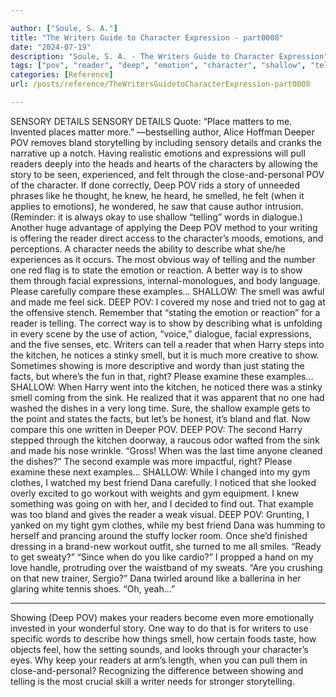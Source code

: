 ```yaml
---

author: ["Soule, S. A."]
title: "The Writers Guide to Character Expression - part0008"
date: "2024-07-19"
description: "Soule, S. A. - The Writers Guide to Character Expression"
tags: ["pov", "reader", "deep", "emotion", "character", "shallow", "telling", "way", "one", "smell", "sensory", "detail", "bland", "expression", "story", "like", "use", "show", "please", "writer", "harry", "kitchen", "showing", "example", "gym"]
categories: [Reference]
url: /posts/reference/TheWritersGuidetoCharacterExpression-part0008

---
```



SENSORY DETAILS
SENSORY DETAILS
Quote: “Place matters to me. Invented places matter more.” —bestselling author, Alice Hoffman
Deeper POV removes bland storytelling by including sensory details and cranks the narrative up a notch. Having realistic emotions and expressions will pull readers deeply into the heads and hearts of the characters by allowing the story to be seen, experienced, and felt through the close-and-personal POV of the character.
If done correctly, Deep POV rids a story of unneeded phrases like he thought, he knew, he heard, he smelled, he felt (when it applies to emotions), he wondered, he saw that cause author intrusion. (Reminder: it is always okay to use shallow “telling” words in dialogue.)
Another huge advantage of applying the Deep POV method to your writing is offering the reader direct access to the character’s moods, emotions, and perceptions.  A character needs the ability to describe what she/he experiences as it occurs.
The most obvious way of telling and the number one red flag is to state the emotion or reaction. A better way is to show them through facial expressions, internal-monologues, and body language.
Please carefully compare these examples…
SHALLOW: The smell was awful and made me feel sick.
DEEP POV: I covered my nose and tried not to gag at the offensive stench.
Remember that “stating the emotion or reaction” for a reader is telling. The correct way is to show by describing what is unfolding in every scene by the use of action, “voice,” dialogue, facial expressions, and the five senses, etc.
Writers can tell a reader that when Harry steps into the kitchen, he notices a stinky smell, but it is much more creative to show. Sometimes showing is more descriptive and wordy than just stating the facts, but where’s the fun in that, right?
Please examine these examples…
SHALLOW:
When Harry went into the kitchen, he noticed there was a stinky smell coming from the sink. He realized that it was apparent that no one had washed the dishes in a very long time.
Sure, the shallow example gets to the point and states the facts, but let’s be honest, it’s bland and flat. Now compare this one written in Deeper POV.
DEEP POV:
The second Harry stepped through the kitchen doorway, a raucous odor wafted from the sink and made his nose wrinkle. “Gross! When was the last time anyone cleaned the dishes?”
The second example was more impactful, right?
Please examine these next examples…
SHALLOW:
While I changed into my gym clothes, I watched my best friend Dana carefully. I noticed that she looked overly excited to go workout with weights and gym equipment. I knew something was going on with her, and I decided to find out.
That example was too bland and gives the reader a weak visual.
DEEP POV:
Grunting, I yanked on my tight gym clothes, while my best friend Dana was humming to herself and prancing around the stuffy locker room.
Once she’d finished dressing in a brand-new workout outfit, she turned to me all smiles. “Ready to get sweaty?”
“Since when do you like cardio?” I propped a hand on my love handle, protruding over the waistband of my sweats. “Are you crushing on that new trainer, Sergio?”
Dana twirled around like a ballerina in her glaring white tennis shoes. “Oh, yeah…”
***
Showing (Deep POV) makes your readers become even more emotionally invested in your wonderful story. One way to do that is for writers to use specific words to describe how things smell, how certain foods taste, how objects feel, how the setting sounds, and looks through your character’s eyes.
Why keep your readers at arm’s length, when you can pull them in close-and-personal?
Recognizing the difference between showing and telling is the most crucial skill a writer needs for stronger storytelling.
